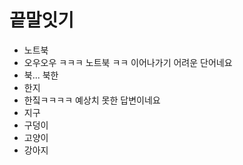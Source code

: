 # 끝말잇기

- 노트북
- 오우오우 ㅋㅋㅋ 노트북 ㅋㅋ 이어나가기 어려운 단어네요
- 북... 북한
- 한지
- 한짘ㅋㅋㅋㅋ 예상치 못한 답변이네요
- 지구
- 구덩이
- 고양이
- 강아지
